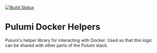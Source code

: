 [![Build Status](https://travis-ci.com/pulumi/pulumi-docker.svg?token=eHg7Zp5zdDDJfTjY8ejq&branch=master)](https://travis-ci.com/pulumi/pulumi-docker)

# Pulumi Docker Helpers

Pulumi's helper library for interacting with Docker.  Used so that this logic can be shared with other parts of the Pulumi stack.